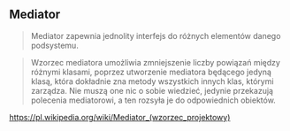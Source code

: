 ## Mediator

> Mediator zapewnia jednolity interfejs do różnych elementów danego podsystemu.

> Wzorzec mediatora umożliwia zmniejszenie liczby powiązań między różnymi klasami, poprzez utworzenie mediatora będącego jedyną klasą, która dokładnie zna metody wszystkich innych klas, którymi zarządza. Nie muszą one nic o sobie wiedzieć, jedynie przekazują polecenia mediatorowi, a ten rozsyła je do odpowiednich obiektów.

https://pl.wikipedia.org/wiki/Mediator_(wzorzec_projektowy)
